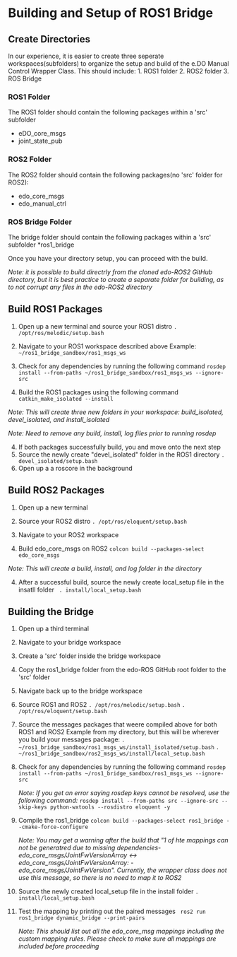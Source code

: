 # Building and Setup of ROS1 Bridge

## Create Directories

In our experience, it is easier to create three seperate workspaces(subfolders) to organize the setup and build of the e.DO Manual Control Wrapper Class.  This should include:
    1. ROS1 folder
    2. ROS2 folder
    3. ROS Bridge  

### ROS1 Folder
The ROS1 folder should contain the following packages within a 'src' subfolder
* eDO_core_msgs
* joint_state_pub

### ROS2 Folder
The ROS2 folder should contain the following packages(no 'src' folder for ROS2):
* edo_core_msgs
* edo_manual_ctrl

### ROS Bridge Folder
The bridge folder should contain the following packages within a 'src' subfolder
*ros1_bridge

Once you have your directory setup, you can proceed with the build.

*Note: it is possible to build directrly from the cloned edo-ROS2 GitHub directory, but it is best practice to create a separate folder for building, as to not corrupt any files in the edo-ROS2 directory*

## Build ROS1 Packages
1. Open up a new terminal and source your ROS1 distro
    `. /opt/ros/melodic/setup.bash`

2. Navigate to your ROS1 workspace described above
    Example: `~/ros1_bridge_sandbox/ros1_msgs_ws`

3. Check for any dependencies by running the following command
    `rosdep install --from-paths ~/ros1_bridge_sandbox/ros1_msgs_ws --ignore-src`

3. Build the ROS1 packages using the following command
    `catkin_make_isolated --install`
    
*Note: This will create three new folders in your workspace: build_isolated, devel_isolated, and install_isolated*

*Note: Need to remove any build, install, log files prior to running rosdep*

4. If both packages successfully build, you and move onto the next step
5. Source the newly create "devel_isolated" folder in the ROS1 directory
    `. devel_isolated/setup.bash`
6. Open up a a roscore in the background

## Build ROS2 Packages

1. Open up a new terminal
2. Source your ROS2 distro
 `. /opt/ros/eloquent/setup.bash`

3. Navigate to your ROS2 workspace

3. Build edo_core_msgs on ROS2
 `colcon build --packages-select edo_core_msgs`

*Note: This will create a build, install, and log folder in the directory*

4. After a successful build, source the newly create local_setup file in the insatll folder
` . install/local_setup.bash`


## Building the Bridge

1. Open up a third terminal
2. Navigate to your bridge workspace
3. Create a 'src' folder inside the bridge workspace
4. Copy the ros1_bridge folder from the edo-ROS GitHub root folder to the 'src' folder
5. Navigate back up to the bridge workspace
6. Source ROS1 and ROS2
    `. /opt/ros/melodic/setup.bash`
    `. /opt/ros/eloquent/setup.bash`
7. Source the messages packages that weere compiled above for both ROS1 and ROS2
Example from my directory, but this will be wherever you build your messages package:
  `. ~/ros1_bridge_sandbox/ros1_msgs_ws/install_isolated/setup.bash`
  `. ~/ros1_bridge_sandbox/ros2_msgs_ws/install/local_setup.bash`

8. Check for any dependencies by running the following command
    `rosdep install --from-paths ~/ros1_bridge_sandbox/ros1_msgs_ws --ignore-src`

    *Note: If you get an error saying rosdep keys cannot be resolved, use the following command:*
    `rosdep install --from-paths src --ignore-src --skip-keys python-wxtools --rosdistro eloquent -y`

9. Compile the ros1_bridge
    `colcon build --packages-select ros1_bridge --cmake-force-configure`

    *Note: You may get a warning after the build that "1 of hte mappings can not be generatred due to missing dependencies- edo_core_msgs/JointFwVersionArray <-> edo_core_msgs/JointFwVersionArray: - edo_core_msgs/JointFwVersion".  Currently, the wrapper class does not use this message, so there is no need to map it to ROS2*

10. Source the newly created local_setup file in the install folder
    `. install/local_setup.bash`

11. Test the mapping by printing out the paired messages
    ` ros2 run ros1_bridge dynamic_bridge --print-pairs`

    *Note: This should list out all the edo_core_msg mappings including the custom mapping rules.  Please check to make sure all mappings are included before proceeding*
    
